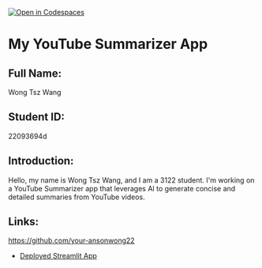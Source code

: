 [![Open in Codespaces](https://classroom.github.com/assets/launch-codespace-2972f46106e565e64193e422d61a12cf1da4916b45550586e14ef0a7c637dd04.svg)](https://classroom.github.com/open-in-codespaces?assignment_repo_id=18584345)
# My YouTube Summarizer App

## Full Name:
Wong Tsz Wang

## Student ID:
22093694d

## Introduction:
Hello, my name is Wong Tsz Wang, and I am a 3122 student. I'm working on a YouTube Summarizer app that leverages AI to generate concise and detailed summaries from YouTube videos.

## Links:
https://github.com/your-ansonwong22
- [Deployed Streamlit App](https://your-streamlit-app-link)